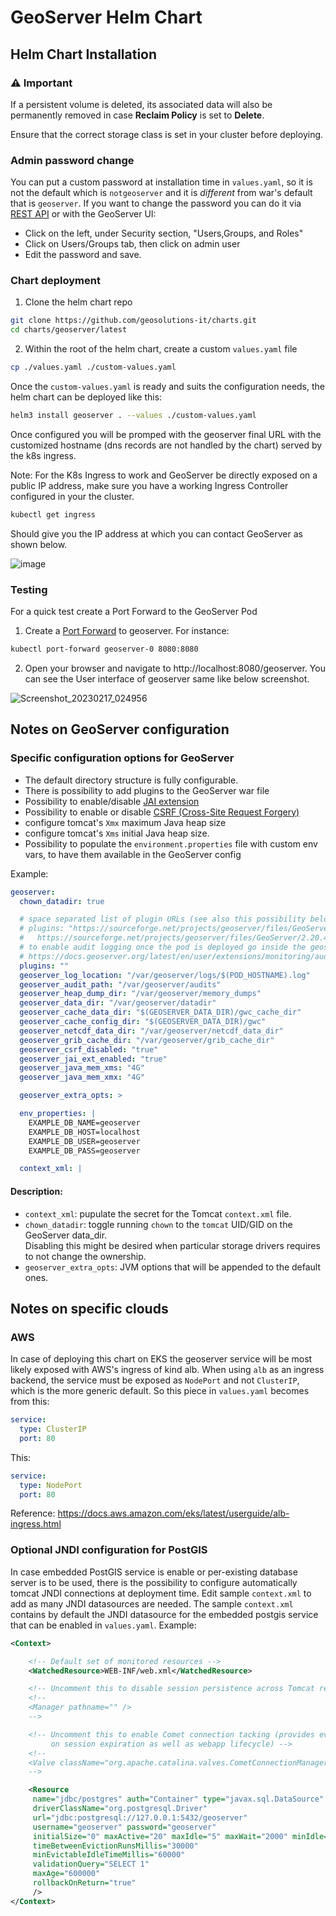 # GeoServer Helm Chart

## Helm Chart Installation

### ⚠️ Important

If a persistent volume is deleted, its associated data will also be permanently removed in case **Reclaim Policy** is set to **Delete**.

Ensure that the correct storage class is set in your cluster before deploying.  

### Admin password change

You can put a custom password at installation time in `values.yaml`, so it is not the default which is `notgeoserver` and it is *different* from war's default that is `geoserver`.
If you want to change the password you can do it via [REST API](https://docs.geoserver.org/stable/en/user/rest/api/selfadmin.html) or with the GeoServer UI:

- Click on the left, under Security section, "Users,Groups, and Roles"
- Click on Users/Groups tab, then click on admin user
- Edit the password and save.


### Chart deployment

1) Clone the helm chart repo

```bash
git clone https://github.com/geosolutions-it/charts.git
cd charts/geoserver/latest
```

2) Within the root of the helm chart, create a custom `values.yaml` file

```bash
cp ./values.yaml ./custom-values.yaml
```


Once the `custom-values.yaml` is ready and suits the configuration needs, the helm chart can be deployed like this:

```bash
helm3 install geoserver . --values ./custom-values.yaml
```

Once configured you will be promped with the geoserver final URL with the customized hostname (dns records are not handled by the chart) served by the k8s ingress.

Note: For the K8s Ingress to work and GeoServer be directly exposed on a public IP address, make sure you have a working Ingress Controller configured in your the cluster.

```bash
kubectl get ingress
```
Should give you the IP address at which you can contact GeoServer as shown below.

![image](https://user-images.githubusercontent.com/5264230/220570461-76b451ac-7b50-4320-a182-8a765ae2fbef.png)


### Testing

For a quick test create a Port Forward to the GeoServer Pod

1) Create a [Port Forward](https://kubernetes.io/docs/tasks/access-application-cluster/port-forward-access-application-cluster/) to geoserver. For instance:
   
```bash
kubectl port-forward geoserver-0 8080:8080
```


2) Open your browser and navigate to http://localhost:8080/geoserver. You can see the User interface of geoserver same like below screenshot. 


![Screenshot_20230217_024956](https://user-images.githubusercontent.com/94710364/219696756-c4404c25-6442-41f2-bcc7-7893a32f6123.png)


## Notes on GeoServer configuration

### Specific configuration options for GeoServer

- The default directory structure is fully configurable.
- There is possibility to add plugins to the GeoServer war file
- Possibility to enable/disable [JAI extension](https://docs.geoserver.org/master/en/user/configuration/image_processing/index.html)
- Possibility to enable or disable [CSRF (Cross-Site Request Forgery)](https://docs.geoserver.org/stable/en/user/security/webadmin/csrf.html)
- configure tomcat's `Xmx`  maximum Java heap size
- configure tomcat's `Xms` initial Java heap size.
- Possibility to populate the `environment.properties` file with custom env vars, to have them available in the GeoServer config

Example:
```yml
geoserver:
  chown_datadir: true

  # space separated list of plugin URLs (see also this possibility below to format such string)
  # plugins: "https://sourceforge.net/projects/geoserver/files/GeoServer/2.20.4/extensions/geoserver-2.20.4-monitor-plugin.zip \
  #   https://sourceforge.net/projects/geoserver/files/GeoServer/2.20.4/extensions/geoserver-2.20.4-control-flow-plugin.zip"
  # to enable audit logging once the pod is deployed go inside the geoserver pod and configure it in the datadir according to doc:
  # https://docs.geoserver.org/latest/en/user/extensions/monitoring/audit.html
  plugins: ""
  geoserver_log_location: "/var/geoserver/logs/$(POD_HOSTNAME).log"
  geoserver_audit_path: "/var/geoserver/audits"
  geoserver_heap_dump_dir: "/var/geoserver/memory_dumps"
  geoserver_data_dir: "/var/geoserver/datadir"
  geoserver_cache_data_dir: "$(GEOSERVER_DATA_DIR)/gwc_cache_dir"
  geoserver_cache_config_dir: "$(GEOSERVER_DATA_DIR)/gwc"
  geoserver_netcdf_data_dir: "/var/geoserver/netcdf_data_dir"
  geoserver_grib_cache_dir: "/var/geoserver/grib_cache_dir"
  geoserver_csrf_disabled: "true"
  geoserver_jai_ext_enabled: "true"
  geoserver_java_mem_xms: "4G"
  geoserver_java_mem_xmx: "4G"

  geoserver_extra_opts: >

  env_properties: |
    EXAMPLE_DB_NAME=geoserver
    EXAMPLE_DB_HOST=localhost
    EXAMPLE_DB_USER=geoserver
    EXAMPLE_DB_PASS=geoserver

  context_xml: |

```

#### Description:
- `context_xml`: pupulate the secret for the Tomcat `context.xml` file.
- `chown_datadir`: toggle running `chown` to the `tomcat` UID/GID on the GeoServer data\_dir.  
  Disabling this might be desired when particular storage drivers requires to not change the ownership.
- `geoserver_extra_opts`: JVM options that will be appended to the default ones.

## Notes on specific clouds

### AWS

In case of deploying this chart on EKS the geoserver service will be most likely exposed with AWS's ingress of kind alb.
When using `alb` as an ingress backend, the service must be exposed as `NodePort` and not `ClusterIP`, which is the more generic default.
So this piece in `values.yaml` becomes from this:
```yml
service:
  type: ClusterIP
  port: 80
```

This:
```yml
service:
  type: NodePort
  port: 80
```

Reference: https://docs.aws.amazon.com/eks/latest/userguide/alb-ingress.html

### Optional JNDI configuration for PostGIS

In case embedded PostGIS service is enable or per-existing database server is to be used, there is the possibility to configure automatically 
tomcat JNDI connections at deployment time.
Edit sample `context.xml` to add as many JNDI datasources are needed. The sample `context.xml` contains by default the JNDI datasource for the embedded postgis service that can be enabled in `values.yaml`. Example:

```xml
<Context>

    <!-- Default set of monitored resources -->
    <WatchedResource>WEB-INF/web.xml</WatchedResource>

    <!-- Uncomment this to disable session persistence across Tomcat restarts -->
    <!--
    <Manager pathname="" />
    -->

    <!-- Uncomment this to enable Comet connection tacking (provides events
         on session expiration as well as webapp lifecycle) -->
    <!--
    <Valve className="org.apache.catalina.valves.CometConnectionManagerValve" />
    -->

    <Resource
     name="jdbc/postgres" auth="Container" type="javax.sql.DataSource"
     driverClassName="org.postgresql.Driver"
     url="jdbc:postgresql://127.0.0.1:5432/geoserver"
     username="geoserver" password="geoserver"
     initialSize="0" maxActive="20" maxIdle="5" maxWait="2000" minIdle="0"
     timeBetweenEvictionRunsMillis="30000"
     minEvictableIdleTimeMillis="60000"
     validationQuery="SELECT 1"
     maxAge="600000"
     rollbackOnReturn="true"
     />
</Context>
```

